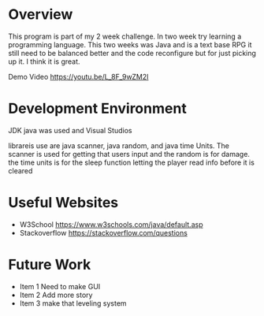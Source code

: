 # Overview

This program is part of my 2 week challenge. In two week try learning a programming language. This two weeks was Java and is a text base RPG it still need to be balanced better and the code reconfigure but for just 
picking up it. I think it is great.




Demo Video
https://youtu.be/L_8F_9wZM2I

# Development Environment

JDK java was used and Visual Studios 

librareis use are java scanner, java random, and java time Units. The scanner is used for getting that users input and the random is for damage. the time units is for the sleep function letting the player read info before it is cleared 

# Useful Websites

- W3School https://www.w3schools.com/java/default.asp
- Stackoverflow https://stackoverflow.com/questions

# Future Work

- Item 1 Need to make GUI
- Item 2 Add more story
- Item 3 make that leveling system
